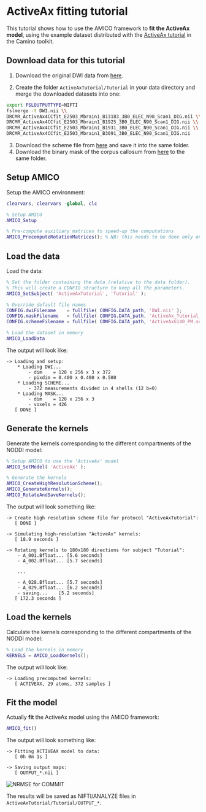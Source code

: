 # ActiveAx fitting tutorial

This tutorial shows how to use the AMICO framework to **fit the ActiveAx model**, using the example dataset distributed with the [ActiveAx tutorial](http://cmic.cs.ucl.ac.uk/camino/index.php?n=Tutorials.ActiveAx) in the Camino toolkit.

## Download data for this tutorial

1. Download the original DWI data from [here](http://dig.drcmr.dk/activeax-dataset/).

2. Create the folder `ActiveAxTutorial/Tutorial` in your data directory and merge the downloaded datasets into one:
```bash
export FSLOUTPUTTYPE=NIFTI
fslmerge -t DWI.nii \\
DRCMR_ActiveAx4CCfit_E2503_Mbrain1_B13183_3B0_ELEC_N90_Scan1_DIG.nii \\
DRCMR_ActiveAx4CCfit_E2503_Mbrain1_B1925_3B0_ELEC_N90_Scan1_DIG.nii \\
DRCMR_ActiveAx4CCfit_E2503_Mbrain1_B1931_3B0_ELEC_N90_Scan1_DIG.nii \\
DRCMR_ActiveAx4CCfit_E2503_Mbrain1_B3091_3B0_ELEC_N90_Scan1_DIG.nii
```

3. Download the scheme file from [here](http://cmic.cs.ucl.ac.uk/camino/uploads/Tutorials/ActiveAxG140_PM.scheme1) and save it into the same folder.
4. Download the binary mask of the corpus callosum from [here](http://hardi.epfl.ch/static/data/AMICO_demos/ActiveAx_Tutorial_MidSagCC.nii) to the same folder.

## Setup AMICO

Setup the AMICO environment:

```matlab
clearvars, clearvars -global, clc

% Setup AMICO
AMICO_Setup

% Pre-compute auxiliary matrices to speed-up the computations
AMICO_PrecomputeRotationMatrices(); % NB: this needs to be done only once and for all
```

## Load the data

Load the data:

```matlab
% Set the folder containing the data (relative to the data folder).
% This will create a CONFIG structure to keep all the parameters.
AMICO_SetSubject( 'ActiveAxTutorial', 'Tutorial' );

% Override default file names
CONFIG.dwiFilename    = fullfile( CONFIG.DATA_path, 'DWI.nii' );
CONFIG.maskFilename   = fullfile( CONFIG.DATA_path, 'ActiveAx_Tutorial_MidSagCC.nii' );
CONFIG.schemeFilename = fullfile( CONFIG.DATA_path, 'ActiveAxG140_PM.scheme1' );

% Load the dataset in memory
AMICO_LoadData
```

The output will look like:

```
-> Loading and setup:
	* Loading DWI...
		- dim    = 128 x 256 x 3 x 372
		- pixdim = 0.400 x 0.400 x 0.500
	* Loading SCHEME...
		- 372 measurements divided in 4 shells (12 b=0)
	* Loading MASK...
		- dim    = 128 x 256 x 3
		- voxels = 426
   [ DONE ]
```

## Generate the kernels

Generate the kernels corresponding to the different compartments of the NODDI model:

```matlab
% Setup AMICO to use the 'ActiveAx' model
AMICO_SetModel( 'ActiveAx' );

% Generate the kernels
AMICO_CreateHighResolutionScheme();
AMICO_GenerateKernels();
AMICO_RotateAndSaveKernels();
```

The output will look something like:

```
-> Create high resolution scheme file for protocol "ActiveAxTutorial":
   [ DONE ]

-> Simulating high-resolution "ActiveAx" kernels:
   [ 18.9 seconds ]

-> Rotating kernels to 180x180 directions for subject "Tutorial":
	- A_001.Bfloat... [5.6 seconds]
	- A_002.Bfloat... [5.7 seconds]
	
	...
	
	- A_028.Bfloat... [5.7 seconds]
	- A_029.Bfloat... [6.2 seconds]
	- saving...    [5.2 seconds]
   [ 172.3 seconds ]
```

## Load the kernels

Calculate the kernels corresponding to the different compartments of the NODDI model:

```matlab
% Load the kernels in memory
KERNELS = AMICO_LoadKernels();
```

The output will look like:

```
-> Loading precomputed kernels:
   [ ACTIVEAX, 29 atoms, 372 samples ]
```


## Fit the model

Actually **fit** the ActiveAx model using the AMICO framework:

```matlab
AMICO_fit()
```

The output will look something like:

```
-> Fitting ACTIVEAX model to data:
   [ 0h 0m 1s ]

-> Saving output maps:
   [ OUTPUT_*.nii ]
```

![NRMSE for COMMIT](https://github.com/daducci/AMICO/blob/master/doc/demos/ActiveAx/RESULTS_Fig1.png)

The results will be saved as NIFTI/ANALYZE files in `ActiveAxTutorial/Tutorial/OUTPUT_*`.


